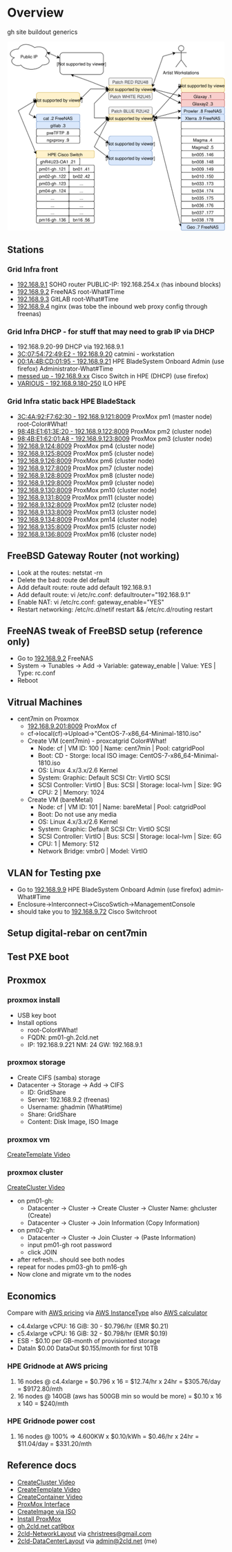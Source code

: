 # Overview

gh site buildout generics

![ghOverviewDiagram](ghOverviewDiagram.svg)

## Stations

### Grid Infra front
- [192.168.9.1](http://192.168.9.1) SOHO router PUBLIC-IP: 192.168.254.x (has inbound blocks)
- [192.168.9.2](http://192.168.9.2) FreeNAS root-What#Time
- [192.168.9.3](http://192.168.9.3) GitLAB root-What#Time
- [192.168.9.4](http://192.168.9.4) nginx (was tobe the inbound web proxy config through freenas)

### Grid Infra DHCP - for stuff that may need to grab IP via DHCP
- 192.168.9.20-99 DHCP via 192.168.9.1 
- [3C:07:54:72:49:E2 - 192.168.9.20](http://192.168.9.20) catmini - workstation
- [00:1A:4B:CD:01:95 - 192.168.9.21](http://192.168.9.21) HPE BladeSystem Onboard Admin (use firefox) Administrator-What#Time
- [messed up - 192.168.9.xx](http://192.168.9.xx) Cisco Switch in HPE (DHCP) (use firefox)
- [VARIOUS - 192.168.9.180-250](---) ILO HPE


### Grid Infra static back HPE BladeStack
- [3C:4A:92:F7:62:30 - 192.168.9.121:8009](https://192.168.9.221:8009) ProxMox pm1  (master node) root-Color#What!
- [98:4B:E1:61:3E:20 - 192.168.9.122:8009](https://192.168.9.222:8009) ProxMox pm2 (cluster node)
- [98:4B:E1:62:01:A8 - 192.168.9.123:8009](https://192.168.9.223:8009) ProxMox pm3 (cluster node)
- [192.168.9.124:8009](https://192.168.9.224:8009) ProxMox pm4 (cluster node)
- [192.168.9.125:8009](https://192.168.9.225:8009) ProxMox pm5 (cluster node)
- [192.168.9.126:8009](https://192.168.9.226:8009) ProxMox pm6 (cluster node)
- [192.168.9.127:8009](https://192.168.9.227:8009) ProxMox pm7 (cluster node)
- [192.168.9.128:8009](https://192.168.9.228:8009) ProxMox pm8 (cluster node)
- [192.168.9.129:8009](https://192.168.9.229:8009) ProxMox pm9 (cluster node)
- [192.168.9.130:8009](https://192.168.9.230:8009) ProxMox pm10 (cluster node)
- [192.168.9.131:8009](https://192.168.9.231:8009) ProxMox pm11 (cluster node)
- [192.168.9.132:8009](https://192.168.9.232:8009) ProxMox pm12 (cluster node)
- [192.168.9.133:8009](https://192.168.9.233:8009) ProxMox pm13 (cluster node)
- [192.168.9.134:8009](https://192.168.9.234:8009) ProxMox pm14 (cluster node)
- [192.168.9.135:8009](https://192.168.9.235:8009) ProxMox pm15 (cluster node)
- [192.168.9.136:8009](https://192.168.9.236:8009) ProxMox pm16 (cluster node)

## FreeBSD Gateway Router (not working)
- Look at the routes: netstat -rn
- Delete the bad: route del default
- Add default route: route add default 192.168.9.1
- Add default route: vi /etc/rc.conf: defaultrouter="192.168.9.1"
- Enable NAT: vi /etc/rc.conf: gateway_enable="YES"
- Restart networking: /etc/rc.d/netif restart && /etc/rc.d/routing restart

## FreeNAS tweak of FreeBSD setup (reference only)
- Go to [192.168.9.2](http://192.168.9.2) FreeNAS
- System -> Tunables -> Add -> Variable: gateway_enable | Value: YES | Type: rc.conf
- Reboot

## Vitrual Machines
- cent7min on Proxmox
  - [192.168.9.201:8009](http://192.168.9.201:8009) ProxMox cf
  - cf->local(cf)->Upload->"CentOS-7-x86_64-Minimal-1810.iso"
  - Create VM (cent7min) - proxcatgrid Color#What!
    - Node: cf | VM ID: 100 | Name: cent7min | Pool: catgridPool
    - Boot: CD - Storge: local ISO image: CentOS-7-x86_64-Minimal-1810.iso
    - OS: Linux 4.x/3.x/2.6 Kernel
    - System: Graphic: Default SCSI Ctr: VirtIO SCSI
    - SCSI Controller: VirtIO | Bus: SCSI | Storage: local-lvm | Size: 9G
    - CPU: 2 | Memory: 1024
  - Create VM (bareMetal)
    - Node: cf | VM ID: 101 | Name: bareMetal | Pool: catgridPool
    - Boot: Do not use any media
    - OS: Linux 4.x/3.x/2.6 Kernel  
    - System: Graphic: Default SCSI Ctr: VirtIO SCSI
    - SCSI Controller: VirtIO | Bus: SCSI | Storage: local-lvm | Size: 6G
    - CPU: 1 | Memory: 512
    - Network Bridge: vmbr0 | Model: VirtIO
    
## VLAN for Testing pxe

- Go to [192.168.9.9](http://192.168.9.9) HPE BladeSystem Onboard Admin (use firefox) admin-What#Time
- Enclosure->Interconnect->CiscoSwtich->ManagementConsole
- should take you to [192.168.9.72](http://192.168.9.72) Cisco Switchroot

## Setup digital-rebar on cent7min

## Test PXE boot

## Proxmox

### proxmox install

- USB key boot
- Install options
  - root-Color#What!
  - FQDN: pm01-gh.2cld.net
  - IP: 192.168.9.221 NM: 24 GW: 192.168.9.1

### proxmox storage
- Create CIFS (samba) storage
- Datacenter -> Storage -> Add -> CIFS
   - ID: GridShare
   - Server: 192.168.9.2 (freenas)
   - Username: ghadmin (What#time)
   - Share: GridShare
   - Content: Disk Image, ISO Image

### proxmox vm 
[CreateTemplate Video](https://www.youtube.com/watch?v=8qwnXd1yRK4&t=752s)


### proxmox cluster
[CreateCluster Video](https://youtu.be/s9FODQi2-20?t=79)

- on pm01-gh: 
    - Datacenter -> Cluster -> Create Cluster -> Cluster Name: ghcluster (Create)
    - Datacenter -> Cluster -> Join Information (Copy Information)
- on pm02-gh: 
    - Datacenter -> Cluster -> Join Cluster -> (Paste Information)
    - input pm01-gh root password
    - click JOIN
- after refresh... should see both nodes
- repeat for nodes pm03-gh to pm16-gh
- Now clone and migrate vm to the nodes

## Economics
Compare with [AWS pricing](https://aws.amazon.com/emr/pricing/) via [AWS InstanceType](https://aws.amazon.com/ec2/instance-types/) also [AWS calculator](https://calculator.s3.amazonaws.com/index.html)

- c4.4xlarge vCPU: 16 GiB: 30 - $0.796/hr (EMR $0.21)
- c5.4xlarge vCPU: 16 GiB: 32 - $0.798/hr (EMR $0.19)
- ESB - $0.10 per GB-month of provisionted storage
- DataIn $0.00 DataOut $0.155/month for first 10TB

### HPE Gridnode at AWS pricing
1. 16 nodes @ c4.4xlarge = $0.796 x 16 = $12.74/hr x 24hr = $305.76/day = $9172.80/mth
2. 16 nodes @ 140GB (aws has 500GB min so would be more) = $0.10 x 16 x 140 = $240/mth

### HPE Gridnode power cost
1. 16 nodes @ 100% => 4.600KW x $0.10/kWh = $0.46/hr x 24hr = $11.04/day = $331.20/mth
 
## Reference docs
- [CreateCluster Video](https://youtu.be/s9FODQi2-20?t=79)
- [CreateTemplate Video](https://www.youtube.com/watch?v=8qwnXd1yRK4&t=752s)
- [CreateContainer Video](https://youtu.be/cyjXxsQ8Igw?t=8)
- [ProxMox Interface](https://youtu.be/GHzMaTar0fw?t=5)
- [CreateImage via ISO](https://youtu.be/BiIFLFhXByE?t=105)
- [Install ProxMox](https://youtu.be/MO4CaHn1EjM?t=96)
- [gh.2cld.net cat9box](https://docs.google.com/spreadsheets/d/1cPcjizKYg8XDHQctY8t1wBhW3g6rClCJ6O_DGaXIscI/edit#gid=1544884858)
- [2cld-NetworkLayout](https://docs.google.com/spreadsheets/d/1fIs0hXZehy1KZmvjHQ6srktOA0otWPfx2Bo0VUg2oa4/edit?ts=5cd30e41#gid=0) via christrees@gmail.com
- [2cld-DataCenterLayout](https://docs.google.com/spreadsheets/d/1QBA9OzsOhxs5W3kwlhxLZCmulFgd5uHMqu2qgrbMdxE/edit#gid=0) via admin@2cld.net (me)
